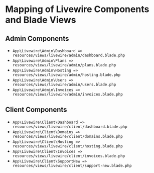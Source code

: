 # Mapping of Livewire Components and Blade Views

## Admin Components
- `App\Livewire\Admin\Dashboard => resources/views/livewire/admin/dashboard.blade.php`
- `App\Livewire\Admin\Plans => resources/views/livewire/admin/plans.blade.php`
- `App\Livewire\Admin\Hosting => resources/views/livewire/admin/hosting.blade.php`
- `App\Livewire\Admin\Users => resources/views/livewire/admin/users.blade.php`
- `App\Livewire\Admin\Invoices => resources/views/livewire/admin/invoices.blade.php`

## Client Components
- `App\Livewire\Client\Dashboard => resources/views/livewire/client/dashboard.blade.php`
- `App\Livewire\Client\Domains => resources/views/livewire/client/domains.blade.php`
- `App\Livewire\Client\Hosting => resources/views/livewire/client/hosting.blade.php`
- `App\Livewire\Client\Invoices => resources/views/livewire/client/invoices.blade.php`
- `App\Livewire\Client\SupportNew => resources/views/livewire/client/support-new.blade.php`